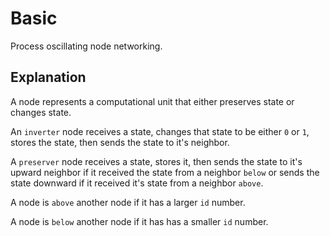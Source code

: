 # Basic
Process oscillating node networking.

## Explanation
A node represents a computational unit that either preserves state or changes state.

An `inverter` node receives a state, changes that state to be either `0` or `1`, stores the state, then sends the state to it's neighbor.

A `preserver` node receives a state, stores it, then sends the state to it's upward neighbor if it received the state from a neighbor `below` or sends the state downward if it received it's state from a neighbor `above`.

A node is `above` another node if it has a larger `id` number.

A node is `below` another node if it has has a smaller `id` number.